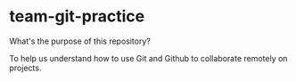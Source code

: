 # team-git-practice

What's the purpose of this repository?

To help us understand how to use Git and Github to collaborate remotely on projects.
